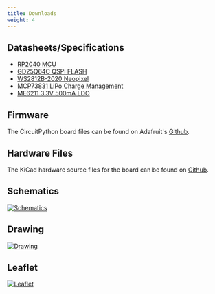 ```yaml
---
title: Downloads
weight: 4
---
```


## Datasheets/Specifications
- [RP2040 MCU](https://datasheets.raspberrypi.org/rp2040/rp2040_datasheet.pdf)
- [GD25Q64C QSPI FLASH](https://www.gigadevice.com/datasheet/gd25q64c/)
- [WS2812B-2020 Neopixel](https://www.mouser.com/pdfDocs/WS2812B-2020_V10_EN_181106150240761.pdf)
- [MCP73831 LiPo Charge Management](https://datasheet.lcsc.com/szlcsc/Microchip-Tech-MCP73831T-2ATI-OT_C14879.pdf)
- [ME6211 3.3V 500mA LDO](https://datasheet.lcsc.com/szlcsc/Nanjing-Micro-One-Elec-ME6211C33M5G-N_C82942.pdf)

## Firmware
The CircuitPython board files can be found on Adafruit's [Github](https://github.com/adafruit/circuitpython/tree/main/ports/raspberrypi/boards/solderparty_rp2040_stamp).

## Hardware Files
The KiCad hardware source files for the board can be found on [Github](https://github.com/solderparty/rp2040_stamp_hw/tree/rev1).

## Schematics

<div class="text-center">

[![Schematics](/docs/rp2040-stamp/schematics_rp2040_stamp.png)](/docs/rp2040-stamp/schematics_rp2040_stamp.png)

</div>

## Drawing

<div class="text-center">

[![Drawing](/docs/rp2040-stamp/drawing_rp2040_stamp.png)](/docs/rp2040-stamp/drawing_rp2040_stamp.png)

</div>

## Leaflet

<div class="text-center">

[![Leaflet](/docs/rp2040-stamp/leaflet_rp2040_stamp.png)](/docs/rp2040-stamp/leaflet_rp2040_stamp.png)

</div>
